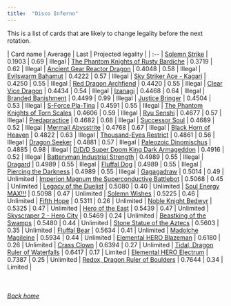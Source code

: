```yaml
---
title:  "Disco Inferno"
---
```


This is a list of cards that are likely to change legality before the next rotation.

| Card name | Average | Last | Projected legality |
| :-- |
[Solemn Strike](https://db.ygoprodeck.com/card/?search=Solemn%20Strike) | 0.1903 | 0.69 | Illegal |
[The Phantom Knights of Rusty Bardiche](https://db.ygoprodeck.com/card/?search=The%20Phantom%20Knights%20of%20Rusty%20Bardiche) | 0.3719 | 0.62 | Illegal |
[Ancient Gear Reactor Dragon](https://db.ygoprodeck.com/card/?search=Ancient%20Gear%20Reactor%20Dragon) | 0.4048 | 0.58 | Illegal |
[Evilswarm Bahamut](https://db.ygoprodeck.com/card/?search=Evilswarm%20Bahamut) | 0.4222 | 0.57 | Illegal |
[Sky Striker Ace - Kagari](https://db.ygoprodeck.com/card/?search=Sky%20Striker%20Ace%20-%20Kagari) | 0.4250 | 0.55 | Illegal |
[Red Dragon Archfiend](https://db.ygoprodeck.com/card/?search=Red%20Dragon%20Archfiend) | 0.4420 | 0.55 | Illegal |
[Clear Vice Dragon](https://db.ygoprodeck.com/card/?search=Clear%20Vice%20Dragon) | 0.4434 | 0.54 | Illegal |
[Izanagi](https://db.ygoprodeck.com/card/?search=Izanagi) | 0.4468 | 0.64 | Illegal |
[Branded Banishment](https://db.ygoprodeck.com/card/?search=Branded%20Banishment) | 0.4499 | 0.99 | Illegal |
[Justice Bringer](https://db.ygoprodeck.com/card/?search=Justice%20Bringer) | 0.4504 | 0.53 | Illegal |
[S-Force Pla-Tina](https://db.ygoprodeck.com/card/?search=S-Force%20Pla-Tina) | 0.4591 | 0.55 | Illegal |
[The Phantom Knights of Torn Scales](https://db.ygoprodeck.com/card/?search=The%20Phantom%20Knights%20of%20Torn%20Scales) | 0.4606 | 0.59 | Illegal |
[Ryu Senshi](https://db.ygoprodeck.com/card/?search=Ryu%20Senshi) | 0.4677 | 0.57 | Illegal |
[Predapractice](https://db.ygoprodeck.com/card/?search=Predapractice) | 0.4682 | 0.68 | Illegal |
[Successor Soul](https://db.ygoprodeck.com/card/?search=Successor%20Soul) | 0.4689 | 0.52 | Illegal |
[Mermail Abysstrite](https://db.ygoprodeck.com/card/?search=Mermail%20Abysstrite) | 0.4768 | 0.67 | Illegal |
[Black Horn of Heaven](https://db.ygoprodeck.com/card/?search=Black%20Horn%20of%20Heaven) | 0.4822 | 0.63 | Illegal |
[Thousand-Eyes Restrict](https://db.ygoprodeck.com/card/?search=Thousand-Eyes%20Restrict) | 0.4861 | 0.56 | Illegal |
[Dragon Seeker](https://db.ygoprodeck.com/card/?search=Dragon%20Seeker) | 0.4881 | 0.57 | Illegal |
[Paleozoic Dinomischus](https://db.ygoprodeck.com/card/?search=Paleozoic%20Dinomischus) | 0.4885 | 0.98 | Illegal |
[D/D/D Super Doom King Dark Armageddon](https://db.ygoprodeck.com/card/?search=D/D/D%20Super%20Doom%20King%20Dark%20Armageddon) | 0.4916 | 0.52 | Illegal |
[Batteryman Industrial Strength](https://db.ygoprodeck.com/card/?search=Batteryman%20Industrial%20Strength) | 0.4989 | 0.55 | Illegal |
[Dragard](https://db.ygoprodeck.com/card/?search=Dragard) | 0.4989 | 0.55 | Illegal |
[Fluffal Dog](https://db.ygoprodeck.com/card/?search=Fluffal%20Dog) | 0.4989 | 0.55 | Illegal |
[Piercing the Darkness](https://db.ygoprodeck.com/card/?search=Piercing%20the%20Darkness) | 0.4989 | 0.55 | Illegal |
[Gagagadraw](https://db.ygoprodeck.com/card/?search=Gagagadraw) | 0.5014 | 0.49 | Unlimited |
[Imperion Magnum the Superconductive Battlebot](https://db.ygoprodeck.com/card/?search=Imperion%20Magnum%20the%20Superconductive%20Battlebot) | 0.5068 | 0.45 | Unlimited |
[Legacy of the Duelist](https://db.ygoprodeck.com/card/?search=Legacy%20of%20the%20Duelist) | 0.5080 | 0.40 | Unlimited |
[Soul Energy MAX!!!](https://db.ygoprodeck.com/card/?search=Soul%20Energy%20MAX!!!) | 0.5098 | 0.47 | Unlimited |
[Solemn Wishes](https://db.ygoprodeck.com/card/?search=Solemn%20Wishes) | 0.5225 | 0.46 | Unlimited |
[Fifth Hope](https://db.ygoprodeck.com/card/?search=Fifth%20Hope) | 0.5311 | 0.26 | Unlimited |
[Noble Knight Bedwyr](https://db.ygoprodeck.com/card/?search=Noble%20Knight%20Bedwyr) | 0.5325 | 0.47 | Unlimited |
[Hero of the East](https://db.ygoprodeck.com/card/?search=Hero%20of%20the%20East) | 0.5439 | 0.47 | Unlimited |
[Skyscraper 2 - Hero City](https://db.ygoprodeck.com/card/?search=Skyscraper%202%20-%20Hero%20City) | 0.5469 | 0.24 | Unlimited |
[Beastking of the Swamps](https://db.ygoprodeck.com/card/?search=Beastking%20of%20the%20Swamps) | 0.5480 | 0.44 | Unlimited |
[Stone Statue of the Aztecs](https://db.ygoprodeck.com/card/?search=Stone%20Statue%20of%20the%20Aztecs) | 0.5603 | 0.35 | Unlimited |
[Fluffal Bear](https://db.ygoprodeck.com/card/?search=Fluffal%20Bear) | 0.5634 | 0.41 | Unlimited |
[Madolche Magileine](https://db.ygoprodeck.com/card/?search=Madolche%20Magileine) | 0.5934 | 0.44 | Unlimited |
[Elemental HERO Blazeman](https://db.ygoprodeck.com/card/?search=Elemental%20HERO%20Blazeman) | 0.6180 | 0.26 | Unlimited |
[Crass Clown](https://db.ygoprodeck.com/card/?search=Crass%20Clown) | 0.6394 | 0.27 | Unlimited |
[Tidal, Dragon Ruler of Waterfalls](https://db.ygoprodeck.com/card/?search=Tidal,%20Dragon%20Ruler%20of%20Waterfalls) | 0.6417 | 0.17 | Limited |
[Elemental HERO Electrum](https://db.ygoprodeck.com/card/?search=Elemental%20HERO%20Electrum) | 0.7387 | 0.25 | Unlimited |
[Redox, Dragon Ruler of Boulders](https://db.ygoprodeck.com/card/?search=Redox,%20Dragon%20Ruler%20of%20Boulders) | 0.7644 | 0.34 | Limited |

<br>

###### [Back home](index)